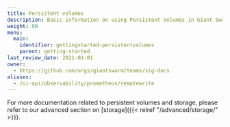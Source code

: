 ```yaml
---
title: Persistent volumes
description: Basic information on using Persistent Volumes in Giant Swarm workload clusters.
weight: 90
menu:
  main:
    identifier: gettingstarted-persistentvolumes
    parent: getting-started
last_review_date: 2021-01-01
owner:
  - https://github.com/orgs/giantswarm/teams/sig-docs
aliases:
  - /ui-api/observability/prometheus/remotewrite
---
```


For more documentation related to persistent volumes and storage, please refer to our advanced section on [storage]({{< relref "/advanced/storage/" >}}).
